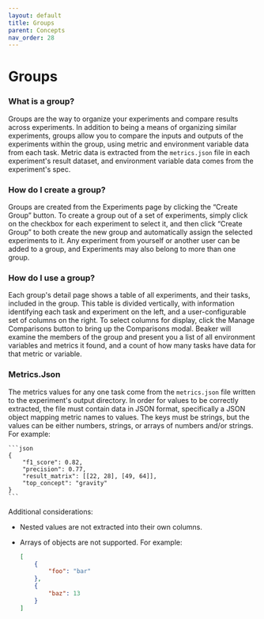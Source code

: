 ```yaml
---
layout: default
title: Groups
parent: Concepts
nav_order: 28
---
```


# Groups

### What is a group?
Groups are the way to organize your experiments and compare results across experiments. In addition to being a means of organizing similar experiments, groups allow you to compare the inputs and outputs of the experiments within the group, using metric and environment variable data from each task. Metric data is extracted from the `metrics.json` file in each experiment's result dataset, and environment variable data comes from the experiment's spec.

### How do I create a group?
Groups are created from the Experiments page by clicking the “Create Group” button. To create a group out of a set of experiments, simply click on the checkbox for each experiment to select it, and then click “Create Group” to both create the new group and automatically assign the selected experiments to it. Any experiment from yourself or another user can be added to a group, and Experiments may also belong to more than one group.

### How do I use a group?
Each group's detail page shows a table of all experiments, and their tasks, included in the group. This table is divided vertically, with information identifying each task and experiment on the left, and a user-configurable set of columns on the right. To select columns for display, click the Manage Comparisons button to bring up the Comparisons modal. Beaker will examine the members of the group and present you a list of all environment variables and metrics it found, and a count of how many tasks have data for that metric or variable.

### Metrics.Json
The metrics values for any one task come from the `metrics.json` file written to the experiment's output directory. In order for values to be correctly extracted, the file must contain data in JSON format, specifically a JSON object mapping metric names to values. The keys must be strings, but the values can be either numbers, strings, or arrays of numbers and/or strings. For example:

    ```json
    {
        "f1_score": 0.82,
        "precision": 0.77,
        "result_matrix": [[22, 28], [49, 64]],
        "top_concept": "gravity"
    }
    ```

Additional considerations:

- Nested values are not extracted into their own columns.
- Arrays of objects are not supported. For example:

    ```json
    [
        {
            "foo": "bar"
        },
        {
            "baz": 13
        }
    ]
    ```
